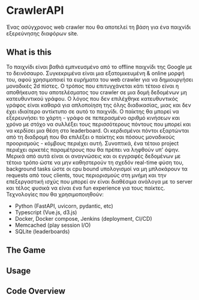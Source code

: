 # CrawlerAPI

Ένας ασύγχρονος web crawler που θα αποτελεί τη βάση για ένα παιχνίδι εξερεύνησης διαφόρων site.

## What is this
Το παιχνίδι είναι βαθιά εμπνευσμένο από το offline παιχνίδι της Google με το δεινόσαυρο. Συγκεκριμένα είναι μια εξατομικευμένη & online μορφή του, αφού χρησιμοποιεί τα ευρήματα του web crawler για να δημιουργήσει μοναδικές 2d πίστες.
Ο τρόπος που επιτυγχάνεται κάτι τέτοιο είναι η αποθήκευση του αποτελέσματος του crawler σε μια δομή δεδομένων μη κατευθυντικού γράφου. Ο λόγος που δεν επιλέχθηκε κατευθυντικός γράφος είναι καθαρά για απλοποίηση της όλης διαδικασίας, μιας και δεν έχει ιδιαίτερο αντίκτυπο σε αυτό το παιχνίδι.
Ο παίκτης θα μπορεί να εξερευνήσει το χάρτη - γράφο σε πεπερασμένο αριθμό κινήσεων και χρόνο με στόχο να συλλέξει τους περισσότερους πόντους που μπορεί και να κερδίσει μια θέση στο leaderboard. Οι κερδισμένοι πόντοι εξαρτώνται από τη διαδρομή που θα επιλέξει ο παίκτης και πόσους μοναδικούς προορισμούς - κόμβους περιέχει αυτή.
Συνοπτικά, ένα τέτοιο project περιέχει αρκετές παραμέτρους που θα πρέπει να ληφθούν υπ' όψην. Μερικά από αυτά είναι οι αναγνώσεις και οι εγγραφές δεδομένων με τέτοιο τρόπο ώστε να μην καθηστερούν τη σχεδόν real-time φύση του, background tasks ώστε οι cpu bound υπολογισμοί να μη μπλοκάρουν τα requests από τους clients, τους περιορισμούς στη μνήμη και την επεξεργαστική ισχύς που μπορεί αν είναι διαθέσιμα ανάλογα με το server και τέλος φυσικά να είναι ένα fun experience για τους παίκτες.
Τεχνολογίες που θα χρησιμοποιηθούν:
- Python (FastAPI, uvicorn, pydantic, etc)
- Typescript (Vue.js, d3.js)
- Docker, Docker compose, Jenkins (deployment, CI/CD)
- Memcached (play session I/O)
- SQLite (leaderboards)

## The Game

## Usage

## Code Overview
